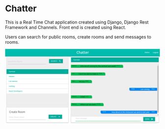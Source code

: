 # Chatter

This is a Real Time Chat application created using Django, Django Rest Framework and Channels. Front end is created using React.

Users can search for public rooms, create rooms and send messages to rooms.

![Chatter.png](https://github.com/TomHellCat/Chatter/blob/main/Chatter.png)
